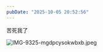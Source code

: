 ```yaml
---
pubDate: "2025-10-05 20:52:56"
---
```


苦死我了

![IMG-9325-mgdpcysokwbxb.jpeg](https://cdn.jsdelivr.net/gh/SUNSIR007/picx-images-hosting@master/images/2025/10/IMG-9325-mgdpcysokwbxb.jpeg)
